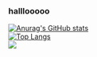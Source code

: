 ### halllooooo

[![Anurag's GitHub stats](https://github-readme-stats.vercel.app/api?username=NeeNawAmbulance&show_icons=true&theme=radical)](https://github.com/anuraghazra/github-readme-stats)
</br>
[![Top Langs](https://github-readme-stats.vercel.app/api/top-langs/?username=NeeNawAmbulance&show_icons=true&theme=radical)](https://github.com/anuraghazra/github-readme-stats)
</br>
<img src="https://profile-counter.glitch.me/NeeNawAmbulance/count.svg" />
